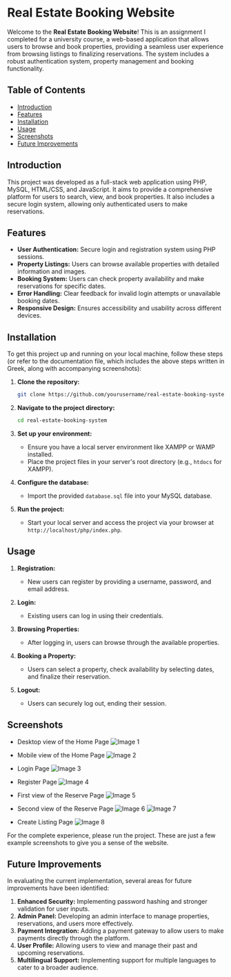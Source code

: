 
# Real Estate Booking Website

Welcome to the **Real Estate Booking Website**! This is an assignment I completed for a university course, a web-based application that allows users to browse and book properties, providing a seamless user experience from browsing listings to finalizing reservations. The system includes a robust authentication system, property management and booking functionality.

## Table of Contents

- [Introduction](#introduction)
- [Features](#features)
- [Installation](#installation)
- [Usage](#usage)
- [Screenshots](#screenshots)
- [Future Improvements](#future-improvements)

## Introduction

This project was developed as a full-stack web application using PHP, MySQL, HTML/CSS, and JavaScript. It aims to provide a comprehensive platform for users to search, view, and book properties. It also includes a secure login system, allowing only authenticated users to make reservations.

## Features

- **User Authentication:** Secure login and registration system using PHP sessions.
- **Property Listings:** Users can browse available properties with detailed information and images.
- **Booking System:** Users can check property availability and make reservations for specific dates.
- **Error Handling:** Clear feedback for invalid login attempts or unavailable booking dates.
- **Responsive Design:** Ensures accessibility and usability across different devices.

## Installation

To get this project up and running on your local machine, follow these steps (or refer to the documentation file, which includes the above steps written in Greek, along with accompanying screenshots):

1. **Clone the repository:**
   ```bash
   git clone https://github.com/yourusername/real-estate-booking-system.git
   ```

2. **Navigate to the project directory:**
   ```bash
   cd real-estate-booking-system
   ```

3. **Set up your environment:**
   - Ensure you have a local server environment like XAMPP or WAMP installed.
   - Place the project files in your server's root directory (e.g., `htdocs` for XAMPP).

4. **Configure the database:**
   - Import the provided `database.sql` file into your MySQL database.

5. **Run the project:**
   - Start your local server and access the project via your browser at `http://localhost/php/index.php`.

## Usage

1. **Registration:**
   - New users can register by providing a username, password, and email address.

2. **Login:**
   - Existing users can log in using their credentials.

3. **Browsing Properties:**
   - After logging in, users can browse through the available properties.

4. **Booking a Property:**
   - Users can select a property, check availability by selecting dates, and finalize their reservation.

5. **Logout:**
   - Users can securely log out, ending their session.

## Screenshots

- Desktop view of the Home Page
![Image 1](image1.png)


- Mobile view of the Home Page
![Image 2](ImagesforReadme/image2.png)

- Login Page
![Image 3](ImagesforReadme/image3.png)

- Register Page
![Image 4](ImagesforReadme/image4.png)

- First view of the Reserve Page
![Image 5](ImagesforReadme/image5.png)

- Second view of the Reserve Page
![Image 6](ImagesforReadme/image6.png)
![Image 7](ImagesforReadme/image7.png)

- Create Listing Page
![Image 8](ImagesforReadme/image8.png)

For the complete experience, please run the project. These are just a few example screenshots to give you a sense of the website.

## Future Improvements

In evaluating the current implementation, several areas for future improvements have been identified:

1. **Enhanced Security:** Implementing password hashing and stronger validation for user inputs.
2. **Admin Panel:** Developing an admin interface to manage properties, reservations, and users more effectively.
3. **Payment Integration:** Adding a payment gateway to allow users to make payments directly through the platform.
4. **User Profile:** Allowing users to view and manage their past and upcoming reservations.
5. **Multilingual Support:** Implementing support for multiple languages to cater to a broader audience.

